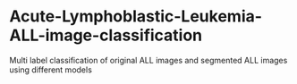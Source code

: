 # Acute-Lymphoblastic-Leukemia-ALL-image-classification
Multi label classification of original ALL images  and segmented ALL images using different models
